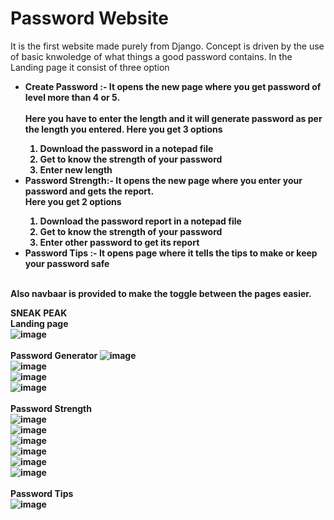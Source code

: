 # Password Website 
It is the first website made purely from Django.
Concept is driven by the use of basic knwoledge of what things a good password contains.
In the Landing page it consist of three option
<ul>
  <li> <b>Create Password :- <b> It opens the new page where you get password of level more than 4 or 5.<br>
    <br>Here you have to enter the length and it will generate password as per the length you entered.
    Here you get 3 options
        <ol>
          <li> Download the password in a notepad file</li>
          <li> Get to know the strength of your password</li>
          <li> Enter new length</li>
        </ol>
  </li>
   <li> <b>Password Strength:- <b> It opens the new page where you enter your password and gets the report. <br>
    Here you get 2 options
        <ol>
          <li> Download the password report in a notepad file</li>
          <li> Get to know the strength of your password</li>
          <li> Enter other password to get its report </li>
        </ol>
  </li>
     <li> <b>Password Tips :- <b> It opens page where it tells the tips to make or keep your password safe
  
  </li>
</ul>
<br>
Also navbaar is provided to make the toggle between the pages easier.
<br>

<b> SNEAK PEAK <b>
<br>
<b>Landing page<b>
<br>
![image](https://github.com/Abhishek182005/PASSWORD-PROJECT/assets/164459641/f648ee65-bb2d-4bb1-be1e-8f37d5699891)
<br>
<br>
<b> Password Generator<b>
![image](https://github.com/Abhishek182005/PASSWORD-PROJECT/assets/164459641/891dddec-0d91-4bed-84f6-9358e352096c)
<br>
![image](https://github.com/Abhishek182005/PASSWORD-PROJECT/assets/164459641/f85c4277-1087-425e-8f47-86dc66e25251)
<br>
![image](https://github.com/Abhishek182005/PASSWORD-PROJECT/assets/164459641/2c04033c-b55c-4716-a5f8-55264fb515c9)
<br>
![image](https://github.com/Abhishek182005/PASSWORD-PROJECT/assets/164459641/2483a1f7-8dbf-4869-964e-8b34297bae80)
<br>
<br>
<b> Password Strength<b>
<br>
![image](https://github.com/Abhishek182005/PASSWORD-PROJECT/assets/164459641/e66377aa-e356-41c0-9b32-c0a723a7dbc1)
<br>
![image](https://github.com/Abhishek182005/PASSWORD-PROJECT/assets/164459641/7c8d37e4-c1fd-4c56-aa2b-38a0771b8019)
<br>
![image](https://github.com/Abhishek182005/PASSWORD-PROJECT/assets/164459641/86b4a89a-c278-40d8-805b-9930c4c61c01)
<br>
![image](https://github.com/Abhishek182005/PASSWORD-PROJECT/assets/164459641/673c2110-dff3-410b-a329-e67fa02bc111)
<br>
![image](https://github.com/Abhishek182005/PASSWORD-PROJECT/assets/164459641/5481d011-fe32-4830-80b1-25e25aafea42)
<br>
![image](https://github.com/Abhishek182005/PASSWORD-PROJECT/assets/164459641/4e339e87-f113-4dee-8e06-740c1a82770e)
<br>
<br>
<b> Password Tips<b>
<br>
![image](https://github.com/Abhishek182005/PASSWORD-PROJECT/assets/164459641/f180ff04-d352-42c7-9099-a77549d5935a)







